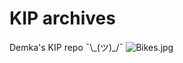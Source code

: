# KIP archives
Demka's KIP repo ¯\\\_(ツ)\_/¯
![Bikes.jpg](https://pp.vk.me/c543108/v543108974/213e6/N-Lgllhpjmk.jpg)
